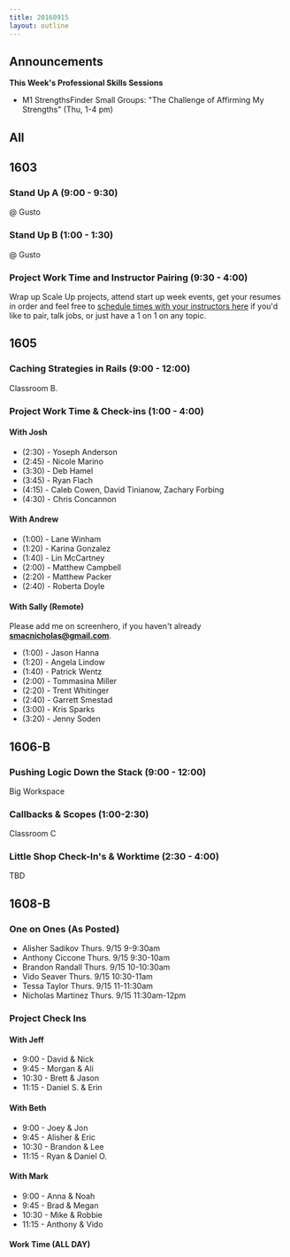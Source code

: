 ```yaml
---
title: 20160915
layout: outline
---
```


## Announcements
**This Week's Professional Skills Sessions**

* M1 StrengthsFinder Small Groups: "The Challenge of Affirming My Strengths" (Thu, 1-4 pm)

## All

## 1603

### Stand Up A (9:00 - 9:30)

@ Gusto

### Stand Up B (1:00 - 1:30)

@ Gusto

### Project Work Time and Instructor Pairing (9:30 - 4:00)

Wrap up Scale Up projects, attend start up week events, get your resumes in order and feel free to [schedule times with your instructors here](https://public.etherpad-mozilla.org/p/instructor-pairing) if you'd like to pair, talk jobs, or just have a 1 on 1 on any topic.

## 1605

### Caching Strategies in Rails (9:00 - 12:00)

Classroom B.

### Project Work Time & Check-ins (1:00 - 4:00)

#### With Josh

* (2:30) - Yoseph Anderson
* (2:45) - Nicole Marino
* (3:30) - Deb Hamel
* (3:45) - Ryan Flach
* (4:15) - Caleb Cowen, David Tinianow, Zachary Forbing
* (4:30) - Chris Concannon

#### With Andrew

* (1:00) - Lane Winham
* (1:20) - Karina Gonzalez
* (1:40) - Lin McCartney
* (2:00) - Matthew Campbell
* (2:20) - Matthew Packer
* (2:40) - Roberta Doyle

#### With Sally (Remote)
Please add me on screenhero, if you haven't already **smacnicholas@gmail.com**.

* (1:00) - Jason Hanna
* (1:20) - Angela Lindow
* (1:40) - Patrick Wentz
* (2:00) - Tommasina Miller
* (2:20) - Trent Whitinger
* (2:40) - Garrett Smestad
* (3:00) - Kris Sparks
* (3:20) - Jenny Soden


## 1606-B

### Pushing Logic Down the Stack (9:00 - 12:00)

Big Workspace

### Callbacks & Scopes (1:00-2:30)

Classroom C

### Little Shop Check-In's & Worktime (2:30 - 4:00)

TBD

## 1608-B

### One on Ones (As Posted)

* Alisher Sadikov    Thurs. 9/15 9-9:30am
* Anthony Ciccone    Thurs. 9/15 9:30-10am
* Brandon Randall    Thurs. 9/15 10-10:30am
* Vido Seaver    Thurs. 9/15 10:30-11am
* Tessa Taylor    Thurs. 9/15 11-11:30am
* Nicholas Martinez    Thurs. 9/15 11:30am-12pm

### Project Check Ins

#### With Jeff
* 9:00 - David & Nick
* 9:45 - Morgan & Ali
* 10:30 - Brett & Jason
* 11:15 - Daniel S. & Erin

#### With Beth
* 9:00 - Joey & Jon
* 9:45 - Alisher & Eric
* 10:30 - Brandon & Lee
* 11:15 - Ryan & Daniel O.

#### With Mark
* 9:00 - Anna & Noah
* 9:45 - Brad & Megan
* 10:30 - Mike & Robbie
* 11:15 - Anthony & Vido

#### Work Time (ALL DAY)
